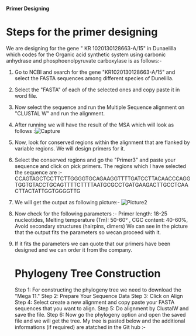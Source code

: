 **Primer Designing**

# Steps for the primer designing 
We are designing for the gene " KR 1020130128663-A/15" in Dunaelilla which codes for the Organic acid synthetic system using carbonic anhydrase and phosphoenolpyruvate carboxylase is as follows:- 

1.  Go to NCBI and search for the gene \"KR1020130128663-A/15\" and select the FASTA sequences among different species of Dunelilla. 

2.  Select the \"FASTA\" of each of the selected ones and copy paste it
    in word file.

3.  Now select the sequence and run the Multiple Sequence alignment on
    \"CLUSTAL W\" and run the alignment.

4.  After running we will have the result of the MSA which will look as follows :![Capture](https://github.com/prakashaman717/Prakashaman_Notebook/assets/171917083/1d8527a2-2632-46ca-bac6-e88840410515)


5.  Now, look for conserved regions within the alignment that are
    flanked by variable regions. We will design primers for it.

6.  Select the conserved regions and go the \"Primer3\" and paste your
    sequence and click on pick primers. The regions which I have
    selected the sequence are :-
    CCAGTAGCTCCTTCTTGGGGTGCAGAAGGTTTTGATCCTTACAACCCAGGTGGTGTACCTGCAGTTTTCTTTTAATGCGCCTGATGAAGACTTGCCTCAACTTACTATTGGTGGGGTTG

7.  We will get the output as following picture:- ![Picture2](https://github.com/prakashaman717/Prakashaman_Notebook/assets/171917083/40ee1d9c-307e-4654-8674-bf347241b281)

8.  Now check for the following parameters :-
Primer length: 18-25 nucleotides, Melting temperature (Tm): 50-60°
, CGC content: 40-60%, Avoid secondary structures (hairpins, dimers)
 We can see in the picture that the output fits the parameters so wecan proceed with it.

9.  If it fits the parameters we can quote that our primers have been designed and we can order it from the company.

    # Phylogeny Tree Construction

    Step 1: For constructing the phylogeny tree we need to download the "Mega 11."
    Step 2: Prepare Your Sequence Data
    Step 3: Click on Align
    Step 4: Select create a new alignment and copy paste your FASTA sequences that you want to align. 
    Step 5: Do alignment by ClustalW and save the file.
    Step 6: Now go the phylogeny option and open the saved file and we will get the tree.
           My tree is pasted below and the additional informations (if required) are atatched in the Git hub :- 

